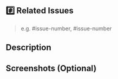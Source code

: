 ## #️⃣ Related Issues

> e.g. #issue-number, #issue-number

## Description

## Screenshots (Optional)